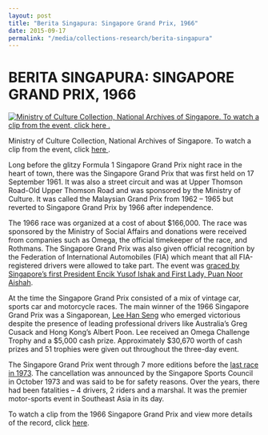 ```yaml
---
layout: post
title: "Berita Singapura: Singapore Grand Prix, 1966"
date: 2015-09-17
permalink: "/media/collections-research/berita-singapura"
---
```




# BERITA SINGAPURA: SINGAPORE GRAND PRIX, 1966

[![Ministry of Culture Collection, National Archives of Singapore. To watch a clip from the event, click here .](http://www.nas.gov.sg/blogs/archivistpick/wp-content/uploads/2015/09/2015-09-17-L.jpg)](http://www.nas.gov.sg/archivesonline/audiovisual_records/record-details/457cf916-1164-11e3-83d5-0050568939ad)

Ministry of Culture Collection, National Archives of Singapore. To watch a clip from the event, click [here ](http://www.nas.gov.sg/archivesonline/audiovisual_records/record-details/457cf916-1164-11e3-83d5-0050568939ad).

Long before the glitzy Formula 1 Singapore Grand Prix night race in the heart of town, there was the Singapore Grand Prix that was first held on 17 September  1961. It was also a street circuit and was at Upper Thomson Road-Old Upper Thomson Road and was sponsored by the Ministry of Culture. It was called the Malaysian Grand Prix from 1962 – 1965 but reverted to Singapore Grand Prix by 1966 after independence.

The 1966 race was organized at a cost of about $166,000. The race was sponsored by the Ministry of Social Affairs and donations were received from companies such as Omega, the official timekeeper of the race, and Rothmans. The Singapore Grand Prix was also given official recognition by the Federation of International Automobiles (FIA) which meant that all FIA-registered drivers were allowed to take part. The event was [graced by Singapore’s first President Encik Yusof Ishak and First Lady, Puan Noor Aishah](http://www.nas.gov.sg/archivesonline/photographs/record-details/5a672f8a-1162-11e3-83d5-0050568939ad).

At the time the Singapore Grand Prix consisted of a mix of vintage car, sports car and motorcycle races. The main winner of the 1966 Singapore Grand Prix was a Singaporean, [Lee Han Seng](http://www.nas.gov.sg/archivesonline/photographs/record-details/c63a9b2f-1161-11e3-83d5-0050568939ad) who emerged victorious despite the presence of leading professional drivers like Australia’s Greg Cusack and Hong Kong’s Albert Poon. Lee received an Omega Challenge Trophy and a $5,000 cash prize. Approximately $30,670 worth of cash prizes and 51 trophies were given out throughout the three-day event.

The Singapore Grand Prix went through 7 more editions before the [last race in 1973](http://www.nas.gov.sg/archivesonline/photographs/record-details/5bbfa45c-1162-11e3-83d5-0050568939ad). The cancellation was announced by the Singapore Sports Council in October 1973 and was said to be for safety reasons. Over the years, there had been fatalities – 4 drivers, 2 riders and a marshal. It was the premier motor-sports event in Southeast Asia in its day.

To watch a clip from the 1966 Singapore Grand Prix and view more details of the record, click [here](http://www.nas.gov.sg/archivesonline/audiovisual_records/record-details/457cf916-1164-11e3-83d5-0050568939ad).